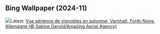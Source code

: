 ## Bing Wallpaper (2024-11)
![](https://www.bing.com/th?id=OHR.VineyardsBlackForestFall_FR-FR4606412994_UHD.jpg&w=1000)Latest: [Vue aérienne de vignobles en automne, Varnhalt, Forêt-Noire, Allemagne (© Sabine Gerold/Amazing Aerial Agency)](https://www.bing.com/th?id=OHR.VineyardsBlackForestFall_FR-FR4606412994_UHD.jpg)